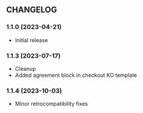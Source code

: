 CHANGELOG
---------

### 1.1.0 (2023-04-21)

* Initial release

### 1.1.3 (2023-07-17)

* Cleanup
* Added agreement block in checkout KO template

### 1.1.4 (2023-10-03)

* Minor retrocompatibility fixes

